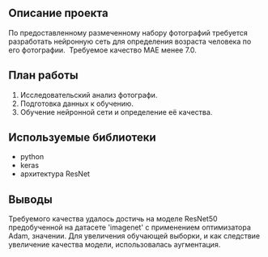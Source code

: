 ## Описание проекта
По предоставленному размеченному набору фотографий требуется разработать нейронную сеть для определения возраста человека по его фотографии. 
Требуемое качество MAE менее 7.0.

## План работы
1. Исследовательский анализ фотографи.
2. Подготовка данных к обучению.
3. Обучение нейронной сети и определение её качества.



## Используемые библиотеки
- python
- keras
- архитектура ResNet

## Выводы
Требуемого качества удалось достичь на моделе ResNet50 предобученной на датасете 'imagenet' с применением оптимизатора Adam, значении. Для увеличения обучающей выборки, и как следствие увеличение качества модели, использовалась аугментация.

